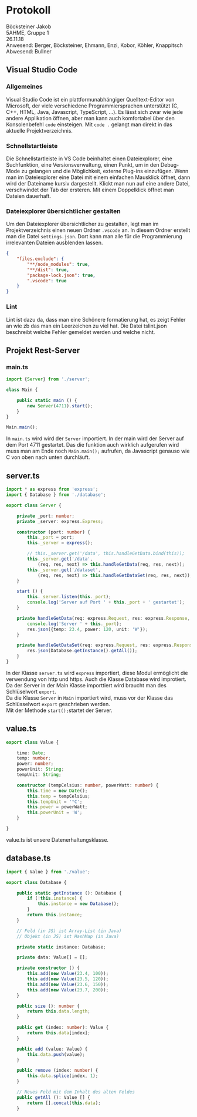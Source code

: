 # Protokoll
  Böcksteiner Jakob  
  5AHME, Gruppe 1  
  26.11.18  
  Anwesend: Berger, Böcksteiner, Ehmann, Enzi, Kobor, Köhler, Knappitsch  
  Abwesend: Bullner  
  
## Visual Studio Code
### Allgemeines  
Visual Studio Code ist ein plattformunabhängiger Quelltext-Editor von Microsoft, der viele verschiedene Programmiersprachen unterstützt (C, C++, HTML, Java, Javascript, TypeScript, ...). Es lässt sich zwar wie jede andere Applikation öffnen, aber man kann auch komfortabel über den Konsolenbefehl `code` einsteigen. Mit `code .` gelangt man direkt in das aktuelle Projektverzeichnis.  
  
### Schnellstartleiste  
Die Schnellstartleiste in VS Code beinhaltet einen Dateiexplorer, eine Suchfunktion, eine Versionsverwaltung, einen Punkt, um in den Debug-Mode zu gelangen und die Möglichkeit, externe Plug-ins einzufügen. 
Wenn man im Dateiexplorer eine Datei mit einem einfachen Mausklick öffnet, dann wird der Dateiname kursiv dargestellt. Klickt man nun auf eine andere Datei, verschwindet der Tab der ersteren. Mit einem Doppelklick öffnet man Dateien dauerhaft.  
  
### Dateiexplorer übersichtlicher gestalten  
Um den Dateiexplorer übersichtlicher zu gestalten, legt man im Projektverzeichnis einen neuen Ordner `.vscode` an. In diesem Ordner erstellt man die Datei `settings.json`. Dort kann man alle für die Programmierung irrelevanten Dateien ausblenden lassen.

```json
{
	"files.exclude": {
	    "**/node_modules": true,
	    "**/dist": true,
	    "package-lock.json": true,
	    ".vscode": true
	}
}
```
  
### Lint
Lint ist dazu da, dass man eine Schönere formatierung hat, es zeigt Fehler an wie zb das man ein Leerzeichen zu viel hat. Die Datei tslint.json beschreibt welche Fehler gemeldet werden und welche nicht.

## Projekt Rest-Server

### main.ts

```typescript
import {Server} from './server';

class Main {

    public static main () {
        new Server(4711).start();
    }
}

Main.main();
```
In `main.ts` wird wird der `Server` importiert. In der main wird der Server auf dem Port 4711 gestartet. Das die funktion auch wirklich aufgerufen wird muss man am Ende noch `Main.main();` aufrufen, da Javascript genauso wie C von oben nach unten durchläuft.

## server.ts
```typescript
import * as express from 'express';
import { Database } from './database';

export class Server {

    private _port: number;
    private _server: express.Express;

    constructor (port: number) {
        this._port = port;
        this._server = express();

        // this._server.get('/data', this.handleGetData.bind(this));
        this._server.get('/data',
            (req, res, next) => this.handleGetData(req, res, next));
        this._server.get('/dataset',
            (req, res, next) => this.handleGetDataSet(req, res, next));
    }

    start () {
        this._server.listen(this._port);
        console.log('Server auf Port ' + this._port + ' gestartet');
    }

    private handleGetData(req: express.Request, res: express.Response, next: express.NextFunction) {
        console.log('Server ' + this._port);
        res.json({temp: 23.4, power: 120, unit: 'W'});
    }

    private handleGetDataSet(req: express.Request, res: express.Response, next: express.NextFunction) {
        res.json(Database.getInstance().getAll());
    }
}
```
  In der Klasse `server.ts` wird `express` importiert, diese Modul ermöglicht die verwendung von http und https. Auch die Klasse Database wird improtiert. Da der Server in der Main Klasse importtiert wird braucht man des Schlüselwort `export`.  
  Da die Klasse `Server` in `Main` importiert wird, muss vor der Klasse das Schlüsselwort `export` geschrieben werden.  
Mit der Methode `start();`startet der Server.

## value.ts
```typescript
export class Value {

    time: Date;
    temp: number;
    power: number;
    powerUnit: String;
    tempUnit: String;

    constructor (tempCelsius: number, powerWatt: number) {
        this.time = new Date();
        this.temp = tempCelsius;
        this.tempUnit = '°C';
        this.power = powerWatt;
        this.powerUnit = 'W';
    }

}
```
value.ts ist unsere Datenerhaltungsklasse. 

## database.ts
```typescript
import { Value } from './value';

export class Database {

    public static getInstance (): Database {
        if (!this.instance) {
            this.instance = new Database();
        }
        return this.instance;
    }

    // Feld (in JS) ist Array-List (in Java)
    // Objekt (in JS) ist HashMap (in Java)

    private static instance: Database;

    private data: Value[] = [];

    private constructor () {
        this.add(new Value(23.4, 100));
        this.add(new Value(23.5, 120));
        this.add(new Value(23.6, 150));
        this.add(new Value(23.7, 200));
    }

    public size (): number {
        return this.data.length;
    }

    public get (index: number): Value {
        return this.data[index];
    }

    public add (value: Value) {
        this.data.push(value);
    }

    public remove (index: number) {
        this.data.splice(index, 1);
    }

    // Neues Feld mit dem Inhalt des alten Feldes
    public getAll (): Value [] {
        return [].concat(this.data);
    }


